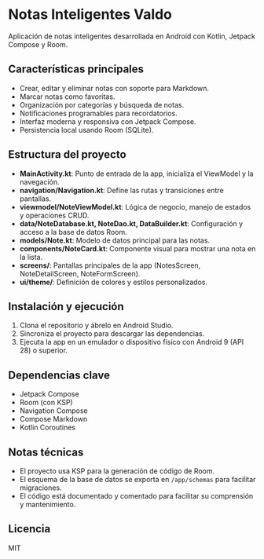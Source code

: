 # Notas Inteligentes Valdo

Aplicación de notas inteligentes desarrollada en Android con Kotlin, Jetpack Compose y Room.

## Características principales
- Crear, editar y eliminar notas con soporte para Markdown.
- Marcar notas como favoritas.
- Organización por categorías y búsqueda de notas.
- Notificaciones programables para recordatorios.
- Interfaz moderna y responsiva con Jetpack Compose.
- Persistencia local usando Room (SQLite).

## Estructura del proyecto

- **MainActivity.kt**: Punto de entrada de la app, inicializa el ViewModel y la navegación.
- **navigation/Navigation.kt**: Define las rutas y transiciones entre pantallas.
- **viewmodel/NoteViewModel.kt**: Lógica de negocio, manejo de estados y operaciones CRUD.
- **data/NoteDatabase.kt, NoteDao.kt, DataBuilder.kt**: Configuración y acceso a la base de datos Room.
- **models/Note.kt**: Modelo de datos principal para las notas.
- **components/NoteCard.kt**: Componente visual para mostrar una nota en la lista.
- **screens/**: Pantallas principales de la app (NotesScreen, NoteDetailScreen, NoteFormScreen).
- **ui/theme/**: Definición de colores y estilos personalizados.

## Instalación y ejecución

1. Clona el repositorio y ábrelo en Android Studio.
2. Sincroniza el proyecto para descargar las dependencias.
3. Ejecuta la app en un emulador o dispositivo físico con Android 9 (API 28) o superior.

## Dependencias clave
- Jetpack Compose
- Room (con KSP)
- Navigation Compose
- Compose Markdown
- Kotlin Coroutines

## Notas técnicas
- El proyecto usa KSP para la generación de código de Room.
- El esquema de la base de datos se exporta en `/app/schemas` para facilitar migraciones.
- El código está documentado y comentado para facilitar su comprensión y mantenimiento.

## Licencia
MIT

